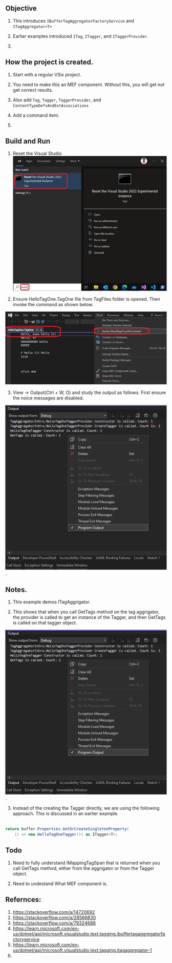 ## Objective 

1. This introduces `IBufferTagAggregatorFactoryService` and `ITagAggregator<T>`

2. Earlier examples introduced `ITag`, `ITagger`, and `ITaggerProvider`.

3. 

## How the project is created. 

1. Start with a regular VSix project. 

2. You need to make this an MEF component. Without this, you will get not get correct results.

3. Also add `Tag`, `Tagger`, `TaggerProvider`, and `ContentTypeDefsAndExtAssociations`

4. Add a command item.

5. 

## Build and Run

1. Reset the Visual Studio
![Reset Visual Studio Exp](../200500-VSixBlankProjectAnalysis/images/57_50_ResetVsExpIntance.jpg)

2. Ensure HelloTagOne.TagOne file from TagFiles folder is opened. Then invoke the command as shown below.

![Command in action](images/50_50_CommandInAction.png)

3. View -> Output(Ctrl + W, O) and study the output as follows. First ensure the noice messages are disabled. 

![Output messages](images/51_50_MessagesInOutputWindow.png). 


## Notes.
1. This example demos ITagAggrigator. 

2. This shows that when you call GetTags method on the tag aggrigator, the provider is called to get an instance of the Tagger, and then GetTags is called on that tagger object.

![Output messages](images/51_50_MessagesInOutputWindow.png). 

3. Instead of the creating the Tagger directly, we are using the following approach. This is discussed in an earlier example.

```cs

return buffer.Properties.GetOrCreateSingletonProperty(
    () => new HelloTagOneTagger()) as ITagger<T>;

```

   


## Todo
1. Need to fully understand IMappingTagSpan that is returned when you call GetTags method, either from the aggrigator or from the Tagger object.

2. Need to undestand What MEF component is. 

## Refernces:
1. https://stackoverflow.com/a/14720692
2. https://stackoverflow.com/a/28566830
3. https://stackoverflow.com/a/79324688
4. https://learn.microsoft.com/en-us/dotnet/api/microsoft.visualstudio.text.tagging.ibuffertagaggregatorfactoryservice
5. https://learn.microsoft.com/en-us/dotnet/api/microsoft.visualstudio.text.tagging.itagaggregator-1
6. 



